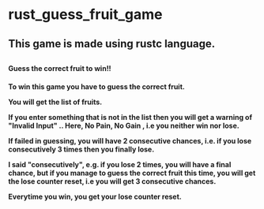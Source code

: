 # rust_guess_fruit_game

<h2> This game is made using rustc language. <h2>

<h4> Guess the correct fruit to win!! <h4>

To win this game you have to guess the correct fruit.

You will get the list of fruits.

If you enter something that is not in the list then you will get a warning of "Invalid Input" .. Here, No Pain, No Gain , i.e you neither win nor lose.

If failed in guessing, you will have 2 consecutive chances, i.e. if you lose consecutively 3 times then you finally lose.

I said "consecutively", e.g. if you lose 2 times, you will have a final chance, but if you manage to guess the correct fruit this time, you will get the lose counter reset, i.e you will get 3 consecutive chances.

Everytime you win, you get your lose counter reset.
